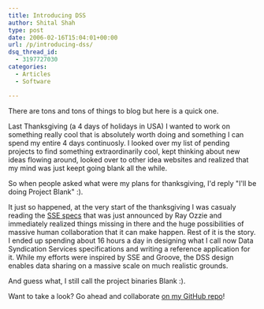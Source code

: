 ```yaml
---
title: Introducing DSS
author: Shital Shah
type: post
date: 2006-02-16T15:04:01+00:00
url: /p/introducing-dss/
dsq_thread_id:
  - 3197727030
categories:
  - Articles
  - Software

---
```

There are tons and tons of things to blog but here is a quick one.

Last Thanksgiving (a 4 days of holidays in USA) I wanted to work on something really cool that is absolutely worth doing and something I can spend my entire 4 days continuosly. I looked over my list of pending projects to find something extraordinarily cool, kept thinking about new ideas flowing around, looked over to other idea websites and realized that my mind was just keept going blank all the while.

So when people asked what were my plans for thanksgiving, I'd reply "I'll be doing Project Blank" :).

It just so happened, at the very start of the thanksgiving I was casualy reading the [SSE specs][1] that was just announced by Ray Ozzie and immediately realized things missing in there and the huge possibilities of massive human collaboration that it can make happen. Rest of it is the story. I ended up spending about 16 hours a day in designing what I call now Data Syndication Services specifications and writing a reference application for it. While my efforts were inspired by SSE and Groove, the DSS design enables data sharing on a massive scale on much realistic grounds.

And guess what, I still call the project binaries Blank :).

Want to take a look? Go ahead and collaborate [on my GitHub repo][2]!

 [1]: http://msdn.microsoft.com/xml/rss/sse/
 [2]: https://github.com/sytelus/dss